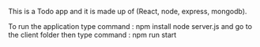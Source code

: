 This is a Todo app and it is made up of (React, node, express, mongodb).

To run the application type command :
npm install
node server.js
and go to the client folder then type command : npm run start

